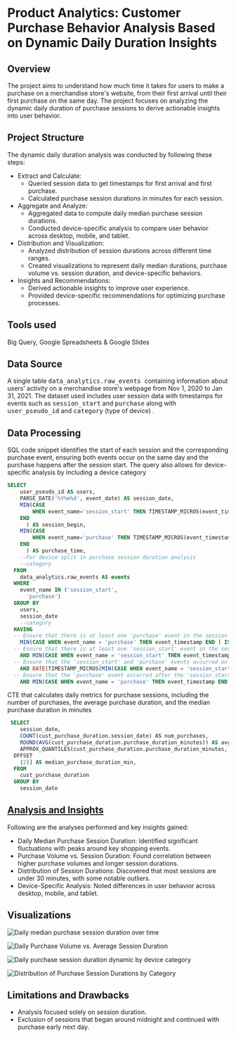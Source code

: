 # Product Analytics: Customer Purchase Behavior Analysis Based on Dynamic Daily Duration Insights

## Overview
The project aims to understand how much time it takes for users to make a purchase on a merchandise store's website, from their first arrival until their first purchase on the same day. The project focuses on analyzing the dynamic daily duration of purchase sessions to derive actionable insights into user behavior. 

## Project Structure
The dynamic daily duration analysis was conducted by following these steps:
+ Extract and Calculate:
  * Queried session data to get timestamps for first arrival and first purchase.
  * Calculated purchase session durations in minutes for each session.
+ Aggregate and Analyze:
  * Aggregated data to compute daily median purchase session durations.
  * Conducted device-specific analysis to compare user behavior across desktop, mobile, and tablet.
+ Distribution and Visualization:
  * Analyzed distribution of session durations across different time ranges.
  * Created visualizations to represent daily median durations, purchase volume vs. session duration, and device-specific behaviors.
+ Insights and Recommendations:
  * Derived actionable insights to improve user experience.
  * Provided device-specific recommendations for optimizing purchase processes.

## Tools used
Big Query, Google Spreadsheets & Google Slides

## Data Source
A single table <kbd> data_analytics.raw_events </kbd> containing information about users’ activity on a merchandise store's webpage from Nov 1, 2020 to Jan 31, 2021. The dataset used includes user session data with timestamps for events such as <kbd>session_start</kbd> and <kbd>purchase</kbd> along with <kbd>user_pseudo_id</kbd> and <kbd>category</kbd> (type of device) .


## Data Processing
SQL code snippet  identifies the start of each session and the corresponding purchase event, ensuring both events occur on the same day and the purchase happens after the session start. The query also allows for device-specific analysis by including a device category
```sql
SELECT
    user_pseudo_id AS users,
    PARSE_DATE('%Y%m%d', event_date) AS session_date,
    MIN(CASE
        WHEN event_name='session_start' THEN TIMESTAMP_MICROS(event_timestamp)
    END
      ) AS session_begin,
    MIN(CASE
        WHEN event_name='purchase' THEN TIMESTAMP_MICROS(event_timestamp)
    END
      ) AS purchase_time,
    --For device split in purchase session duration analysis
    --category
  FROM
    data_analytics.raw_events AS events
  WHERE
    event_name IN ('session_start',
      'purchase')
  GROUP BY
    users,
    session_date 
    --category
  HAVING
  -- Ensure that there is at least one 'purchase' event in the session
    MIN(CASE WHEN event_name = 'purchase' THEN event_timestamp END ) IS NOT NULL 
  -- Ensure that there is at least one 'session_start' event in the session
    AND MIN(CASE WHEN event_name = 'session_start' THEN event_timestamp END ) IS NOT NULL
  -- Ensure that the 'session_start' and 'purchase' events occurred on the same day
    AND DATE(TIMESTAMP_MICROS(MIN(CASE WHEN event_name = 'session_start' THEN event_timestamp END ))) = DATE(TIMESTAMP_MICROS(MIN(CASE WHEN event_name = 'purchase' THEN event_timestamp END)))
  -- Ensure that the 'purchase' event occurred after the 'session_start' event
    AND MIN(CASE WHEN event_name = 'purchase' THEN event_timestamp END ) > MIN(CASE WHEN event_name = 'session_start' THEN event_timestamp END)
```
CTE that calculates daily metrics for purchase sessions, including the number of purchases, the average purchase duration, and the median purchase duration in minutes
```sql
 SELECT
    session_date,
    COUNT(cust_purchase_duration.session_date) AS num_purchases,
    ROUND(AVG(cust_purchase_duration.purchase_duration_minutes)) AS avg_purchase_min,
    APPROX_QUANTILES(cust_purchase_duration.purchase_duration_minutes, 4)[
  OFFSET
    (2)] AS median_purchase_duration_min,
  FROM
    cust_purchase_duration
  GROUP BY
    session_date
```
## [Analysis and Insights](https://github.com/user-attachments/files/16475679/CUSTOMER.PURCHASE.BEHAVIOR.ANALYSIS.pdf)
Following are the analyses performed and key insights gained:
+ Daily Median Purchase Session Duration: Identified significant fluctuations with peaks around key shopping events.
+ Purchase Volume vs. Session Duration: Found correlation between higher purchase volumes and longer session durations.
+ Distribution of Session Durations: Discovered that most sessions are under 30 minutes, with some notable outliers.
+ Device-Specific Analysis: Noted differences in user behavior across desktop, mobile, and tablet.

## Visualizations
![Daily median purchase session duration over time](https://github.com/user-attachments/assets/bf736f63-9549-4586-af13-d89e2c6607fd)

![Daily Purchase Volume vs. Average Session Duration](https://github.com/user-attachments/assets/85255354-aac2-41f3-822c-6a0a6e491503)

![Daily purchase session duration dynamic by device category](https://github.com/user-attachments/assets/901ae2ea-b6fb-45bf-8aa1-5ccb7a9ae643)

![Distribution of Purchase Session Durations by Category](https://github.com/user-attachments/assets/975344c9-1b91-40b3-a92d-5a00b03ab30b)


## Limitations and Drawbacks
+ Analysis focused solely on session duration.
+ Exclusion of sessions that began around midnight and continued with purchase early next day.

